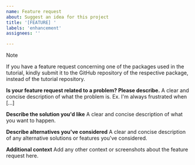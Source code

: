 ```yaml
---
name: Feature request
about: Suggest an idea for this project
title: '[FEATURE] '
labels: 'enhancement'
assignees: ''

---
```


> [!NOTE]
> If you have a feature request concerning one of the packages used in the tutorial, kindly submit it to the GitHub repository of the respective package, instead of the tutorial repository.
> 
**Is your feature request related to a problem? Please describe.**
A clear and concise description of what the problem is. Ex. I'm always frustrated when [...]

**Describe the solution you'd like**
A clear and concise description of what you want to happen.

**Describe alternatives you've considered**
A clear and concise description of any alternative solutions or features you've considered.

**Additional context**
Add any other context or screenshots about the feature request here.

